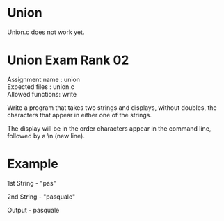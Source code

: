 # Union

Union.c does not work yet. 

# Union Exam Rank 02

Assignment name  : union <br>
Expected files   : union.c <br>
Allowed functions: write

Write a program that takes two strings and displays, without doubles, the
characters that appear in either one of the strings.

The display will be in the order characters appear in the command line, followed by a \n (new line).

# Example

1st String - "pas"

2nd String - "pasquale"

Output - pasquale
